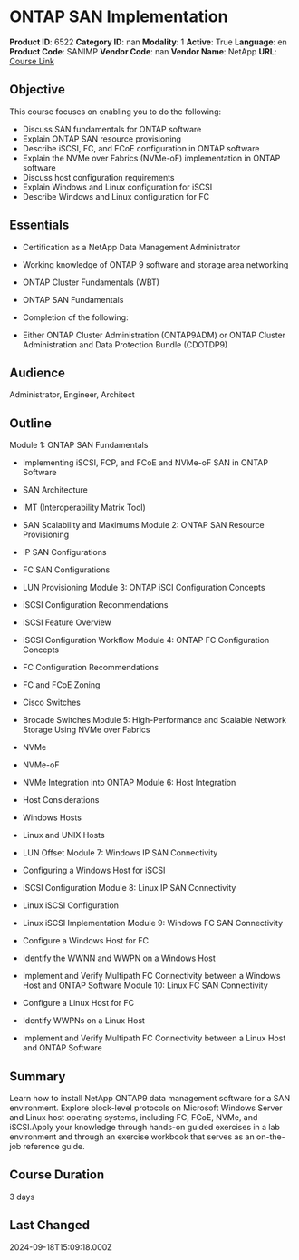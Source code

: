 # ONTAP SAN Implementation

**Product ID**: 6522
**Category ID**: nan
**Modality**: 1
**Active**: True
**Language**: en
**Product Code**: SANIMP
**Vendor Code**: nan
**Vendor Name**: NetApp
**URL**: [Course Link](https://www.fastlaneus.com/course/netapp-sanimp)

## Objective
This course focuses on enabling you to do the following:



- Discuss SAN fundamentals for ONTAP software
- Explain ONTAP SAN resource provisioning
- Describe iSCSI, FC, and FCoE configuration in ONTAP software
- Explain the NVMe over Fabrics (NVMe-oF) implementation in ONTAP software
- Discuss host configuration requirements
- Explain Windows and Linux configuration for iSCSI
- Describe Windows and Linux configuration for FC

## Essentials
- Certification as a NetApp Data Management Administrator
- Working knowledge of ONTAP 9 software and storage area networking
- ONTAP Cluster Fundamentals (WBT)
- ONTAP SAN Fundamentals
- Completion of the following:

- Either ONTAP Cluster Administration (ONTAP9ADM) or ONTAP Cluster Administration and Data Protection Bundle (CDOTDP9)


## Audience
Administrator, Engineer, Architect

## Outline
Module 1: ONTAP SAN Fundamentals 

 
- Implementing iSCSI, FCP, and FCoE and NVMe-oF SAN in ONTAP Software
- SAN Architecture
- IMT (Interoperability Matrix Tool)
- SAN Scalability and Maximums
Module 2: ONTAP SAN Resource Provisioning 


- IP SAN Configurations
- FC SAN Configurations
- LUN Provisioning
Module 3: ONTAP iSCI Configuration Concepts 


- iSCSI Configuration Recommendations
- iSCSI Feature Overview
- iSCSI Configuration Workflow
Module 4: ONTAP FC Configuration Concepts 


- FC Configuration Recommendations
- FC and FCoE Zoning
- Cisco Switches
- Brocade Switches
Module 5: High-Performance and Scalable Network Storage Using NVMe over Fabrics 


- NVMe
- NVMe-oF
- NVMe Integration into ONTAP
Module 6: Host Integration 


- Host Considerations
- Windows Hosts
- Linux and UNIX Hosts
- LUN Offset
Module 7: Windows IP SAN Connectivity 


- Configuring a Windows Host for iSCSI
- iSCSI Configuration
Module 8: Linux IP SAN Connectivity 

 
- Linux iSCSI Configuration
- Linux iSCSI Implementation
Module 9: Windows FC SAN Connectivity 


- Configure a Windows Host for FC
- Identify the WWNN and WWPN on a Windows Host
- Implement and Verify Multipath FC Connectivity between a Windows Host and ONTAP Software
Module 10: Linux FC SAN Connectivity  


- Configure a Linux Host for FC
- Identify WWPNs on a Linux Host
- Implement and Verify Multipath FC Connectivity between a Linux Host and ONTAP Software

## Summary
Learn how to install NetApp ONTAP9 data management software for a SAN environment. Explore block-level protocols on Microsoft Windows Server and Linux host operating systems, including FC, FCoE, NVMe, and iSCSI.Apply your knowledge through hands-on guided exercises in a lab environment and through an exercise workbook that serves as an on-the-job reference guide.

## Course Duration
3 days

## Last Changed
2024-09-18T15:09:18.000Z
